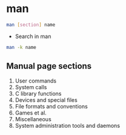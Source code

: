 # man

```bash
man [section] name
```

* Search in man

```bash
man -k name
```

## Manual page sections

1. User commands
2. System calls
3. C library functions
4. Devices and special files
5. File formats and conventions
6. Games et al.
7. Miscellaneous
8. System administration tools and daemons
